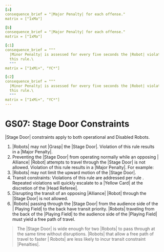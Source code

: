 ```yaml
---
[a]
consequence_brief = "|Major Penalty| for each offense."
matrix = ["1xMa"]

[b]
consequence_brief = "|Major Penalty| for each offense."
matrix = ["1xMa"]

[c1]
consequence_brief = """
  |Minor Penalty| is assessed for every five seconds the |Robot| violates \
  this rule.\
  """
matrix = ["1xMi+", "YC*"]

[c2]
consequence_brief = """
  |Minor Penalty| is assessed for every five seconds the |Robot| violates \
  this rule.\
  """
matrix = ["1xMi+", "YC*"]
---
```


# GS07: Stage Door Constraints

|Stage Door| constraints apply to both operational and Disabled Robots.

1. |Robots| may not |Grasp| the |Stage Door|. Violation of this rule results in
a |Major Penalty|.
2. Preventing the |Stage Door| from operating normally while an opposing |
Alliance| |Robot| attempts to travel through the |Stage Door| is not allowed.
Violation of this rule results in a |Major Penalty|. For example:
  1. |Robots| may not limit the upward motion of the |Stage Door|.
3. Transit constraints: Violations of this rule are addressed per rule <G28>.
Repeated violations will quickly escalate to a |Yellow Card| at the discretion
of the |Head Referee|.
  1. Disrupting the transit of an opposing |Alliance| |Robot| through the |Stage
  Door| is not allowed.
  2. |Robots| passing through the |Stage Door| from the audience side of the |
  Playing Field| to the back have transit priority. |Robots| traveling from the
  back of the |Playing Field| to the audience side of the |Playing Field| must
  yield a free path of travel.

> The |Stage Door| is wide enough for two |Robots| to pass through at the same
time without disruptions. |Robots| that allow a free path of travel to faster |
Robots| are less likely to incur transit constraint |Penalties|.
